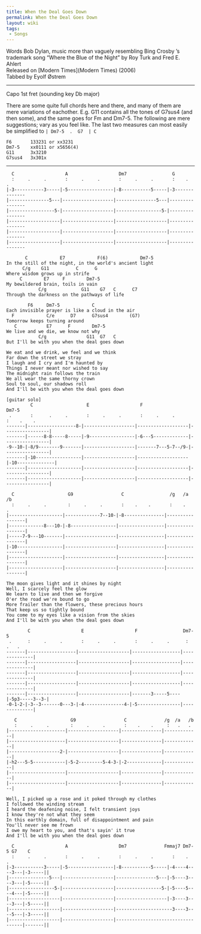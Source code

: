 ```yaml
---
title: When the Deal Goes Down
permalink: When the Deal Goes Down
layout: wiki
tags:
 - Songs
---
```


Words Bob Dylan, music more than vaguely resembling Bing Crosby ’s
trademark song “Where the Blue of the Night” by Roy Turk and Fred E.
Ahlert  
Released on [Modern Times](Modern Times) (2006)  
Tabbed by Eyolf Østrem

* * * * *

Capo 1st fret (sounding key Db major)

There are some quite full chords here and there, and many of them are
mere variations of eachother. E.g. G11 contains all the tones of G7sus4
(and then some), and the same goes for Fm and Dm7-5. The following are
mere suggestions; vary as you feel like. The last two measures can most
easily be simplified to `| Dm7-5  .  G7  | C`

    F6       133231 or xx3231
    Dm7-5    xx0111 or x5656(4)
    G11      3x3210
    G7sus4   3x301x

* * * * *

      C                   A                   Dm7                 G
      :     .     .       :     .     .       :     .     .       :    .    .
    |-3-----------3-----|-5-----------------|-8-----------5-----|-3--------------
    |---------------5---|-------------------|---------------5---|----------------
    |-----------------5-|-------------------|-----------------5-|----------------
    |-------------------|-------------------|-------------------|----------------
    |-------------------|-------------------|-------------------|----------------
    |-------------------|-------------------|-------------------|----------------

           C            E7            F(6)            Dm7-5
    In the still of the night, in the world's ancient light
          C/g    G11          C      G
    Where wisdom grows up in strife
         C        E7     F        Dm7-5
    My bewildered brain, toils in vain
                C/g             G11    G7   C      C7
    Through the darkness on the pathways of life

            F6     Dm7-5            C
    Each invisible prayer is like a cloud in the air
      F            C/e      D7      G7sus4        (G7)
    Tomorrow keeps turning around
       C           E7      F        Dm7-5
    We live and we die, we know not why
                C/g               G11  G7   C
    But I'll be with you when the deal goes down

    We eat and we drink, we feel and we think
    Far down the street we stray
    I laugh and I cry and I'm haunted by
    Things I never meant nor wished to say
    The midnight rain follows the train
    We all wear the same thorny crown
    Soul to soul, our shadows roll
    And I'll be with you when the deal goes down

    [guitar solo]
             C                    E                   F                    Dm7-5
     .       :      .     .       :     .     .       :     .     .        :    .    .
    -------|------------------8-|-------------------|-------------------|-----------------|
    -------|------8-8-----8-----|-9-----------------|-6---5-------------|-----------------|
    -9--10-|-8/9--------9-------|-------------------|-------7---5-7--/9-|-----------------|
    -------|-10-----------------|-------------------|-------------------|-10--------------|
    -------|--------------------|-------------------|-------------------|-----------------|
    -------|--------------------|-------------------|-------------------|-----------------|

      C                    G9                  C                 /g   /a   /b
      :     .     .        :     .     .       :    .    .       :    .    .
    |--------------------|-------------7--10-|-8---------------|-----------------|
    |-------------8---10-|-8-----------------|-----------------|-----------------|
    |-----7-9---10-------|-------------------|-----------------|-----------------|
    |-10-----------------|-------------------|-----------------|-----------------|
    |--------------------|-------------------|-----------------|-----------------|
    |--------------------|-------------------|-----------------|-----------------|

    The moon gives light and it shines by night
    Well, I scarcely feel the glow
    We learn to live and then we forgive
    O'er the road we're bound to go
    More frailer than the flowers, these precious hours
    That keep us so tightly bound
    You come to my eyes like a vision from the skies
    And I'll be with you when the deal goes down

            C                   E                   F                 Dm7-5
     .      :     .     .       :     .     .       :     .     .      :   .   .
    -------|------------------|-------------------|------------------|--------------|
    -------|------------------|-------------------|------------------|--------------|
    -------|------------------|-------------------|------------------|--------------|
    -------|------------------|-------------------|------------------|--------------|
    -------|------------------|-------------------|-------3-----5----|-5p3-----3--3-|
    -0-1-2-|-3--3-------0---3-|-4---------------4-|-5----------------|--------------|

       C                    G9                  C              /g  /a   /b
       :     .     .        :     .     .       :    .    .     :   .   .
    |---------------------|-------------------|---------------|-------------|
    |---------------------|-------------------|---------------|-------------|
    |-------------------2-|-------------------|---------------|-------------|
    |-h2---5-5------------|-5-2---------5-4-3-|-2-------------|-------------|
    |---------------------|-------------------|---------------|-------------|
    |---------------------|-------------------|---------------|-------------|

    Well, I picked up a rose and it poked through my clothes
    I followed the winding stream
    I heard the deafening noise, I felt transient joys
    I know they're not what they seem
    In this earthly domain, full of disappointment and pain
    You'll never see me frown
    I owe my heart to you, and that's sayin' it true
    And I'll be with you when the deal goes down

      C                   A                   Dm7              Fmmaj7 Dm7-5 G7    C
      :     .     .       :     .     .       :     .     .       :    .    .
    |-3-----------3-----|-5-----------------|-8-----------5-----|-4----4----3---|-3-----||
    |---------------5---|-------------------|---------------5---|-5----3----3---|-5-----||
    |-----------------5-|-------------------|-----------------5-|-5----5----4---|-5-----||
    |-------------------|-------------------|-------------------|-3----3----3---|-5-----||
    |-------------------|-------------------|---------------------3----3----5---|-3-----||
    |-------------------|-------------------|-----------------------------------|-------||
